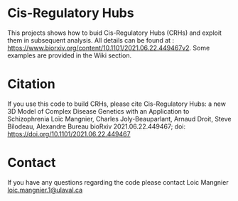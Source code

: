 # Cis-Regulatory Hubs
This projects shows how to buid Cis-Regulatory Hubs (CRHs) and exploit them in subsequent analysis. All details can be found at : https://www.biorxiv.org/content/10.1101/2021.06.22.449467v2. Some examples are provided in the Wiki section.


# Citation
If you use this code to build CRHs, please cite  Cis-Regulatory Hubs: a new 3D Model of Complex Disease Genetics with an Application to Schizophrenia
Loïc Mangnier, Charles Joly-Beauparlant, Arnaud Droit, Steve Bilodeau, Alexandre Bureau bioRxiv 2021.06.22.449467; doi: https://doi.org/10.1101/2021.06.22.449467 

# Contact
If you have any questions regarding the code please contact Loic Mangnier loic.mangnier.1@ulaval.ca
